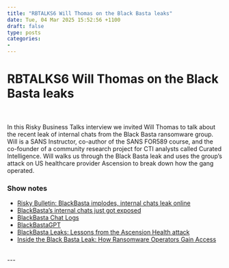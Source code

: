 ```yaml
---
title: "RBTALKS6 Will Thomas on the Black Basta leaks"
date: Tue, 04 Mar 2025 15:52:56 +1100
draft: false
type: posts
categories: 
- 
---
```

# RBTALKS6 Will Thomas on the Black Basta leaks

<br/>

<br/>
In this Risky Business Talks interview we invited Will Thomas to talk about the recent leak of internal chats from the Black Basta ransomware group. Will is a SANS Instructor, co-author of the SANS FOR589 course, and the co-founder of a community research project for CTI analysts called Curated Intelligence. Will walks us through the Black Basta leak and uses the group’s attack on US healthcare provider Ascension to break down how the gang operated.

### Show notes

-   [Risky Bulletin: BlackBasta implodes, internal chats leak online](https://risky.biz/risky-bulletin-blackbasta-implodes-internal-chats-leak-online/)
-   [BlackBasta’s internal chats just got exposed](https://x.com/PRODAFT/status/1892572675857420335)
-   [BlackBasta Chat Logs](https://github.com/D4RK-R4BB1T/BlackBasta-Chats/)
-   [BlackBastaGPT](https://chatgpt.com/g/g-67b80f8b69f08191923d8e6c3fb929b6-blackbastagpt)
-   [BlackBasta Leaks: Lessons from the Ascension Health attack](https://blog.bushidotoken.net/2025/02/blackbasta-leaks-lessons-from-ascension.html)
-   [Inside the Black Basta Leak: How Ransomware Operators Gain Access](https://www.kelacyber.com/blog/black-basta-leak-how-ransomware-operators-gain-access/)

<br/>
---
